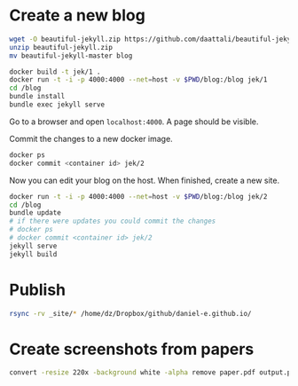 # Create a new blog

```bash
wget -O beautiful-jekyll.zip https://github.com/daattali/beautiful-jekyll/archive/master.zip
unzip beautiful-jekyll.zip
mv beautiful-jekyll-master blog

docker build -t jek/1 .
docker run -t -i -p 4000:4000 --net=host -v $PWD/blog:/blog jek/1
cd /blog
bundle install
bundle exec jekyll serve
```

Go to a browser and open `localhost:4000`. A page should be visible.

Commit the changes to a new docker image.

```bash
docker ps
docker commit <container id> jek/2
```

Now you can edit your blog on the host. When finished, create a new site.

```bash
docker run -t -i -p 4000:4000 --net=host -v $PWD/blog:/blog jek/2
cd /blog
bundle update
# if there were updates you could commit the changes
# docker ps
# docker commit <container id> jek/2
jekyll serve
jekyll build
```

# Publish
```bash
rsync -rv _site/* /home/dz/Dropbox/github/daniel-e.github.io/
```

# Create screenshots from papers

```bash
convert -resize 220x -background white -alpha remove paper.pdf output.png
```

